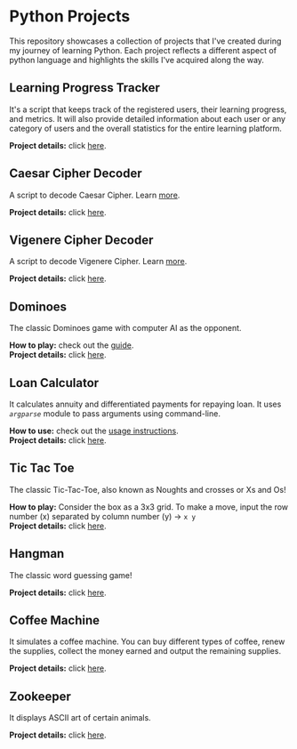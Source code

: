# Python Projects

This repository showcases a collection of projects that I've created during my journey of learning Python. Each project reflects a different aspect of python language and highlights the skills I've acquired along the way.

## Learning Progress Tracker

It's a script that keeps track of the registered users, their learning progress, and metrics. It will also provide detailed information about each user or any category of users and the overall statistics for the entire learning platform.
<br />

**Project details:** click [here](https://hyperskill.org/projects/326).

## Caesar Cipher Decoder

A script to decode Caesar Cipher. Learn [more](https://hyperskill.org/learn/step/29585).
<br />

**Project details:** click [here](https://hyperskill.org/projects/365/stages/2164/implement).

## Vigenere Cipher Decoder

A script to decode Vigenere Cipher. Learn [more](https://hyperskill.org/learn/step/30518).
<br />

**Project details:** click [here](https://hyperskill.org/projects/365/stages/2165/implement).

## Dominoes

The classic Dominoes game with computer AI as the opponent.
<br />

**How to play:** check out the [guide](dominoes.md).\
**Project details:** click [here](https://hyperskill.org/projects/146).

## Loan Calculator

It calculates annuity and differentiated payments for repaying loan. It uses _`argparse`_ module to pass arguments using command-line.
<br />

**How to use:** check out the [usage instructions](loan-calculator.md).\
**Project details:** click [here](https://hyperskill.org/projects/90/stages/503/implement).

## Tic Tac Toe

The classic Tic-Tac-Toe, also known as Noughts and crosses or Xs and Os!
<br />

**How to play:** Consider the box as a 3x3 grid. To make a move, input the row number (x) separated by column number (y) → `x y`\
**Project details:** click [here](https://hyperskill.org/projects/73).

## Hangman

The classic word guessing game!
<br />

**Project details:** click [here](https://hyperskill.org/projects/69).

## Coffee Machine

It simulates a coffee machine. You can buy different types of coffee, renew the supplies, collect the money earned and output the remaining supplies.
<br />

**Project details:** click [here](https://hyperskill.org/projects/68).

## Zookeeper

It displays ASCII art of certain animals.
<br />

**Project details:** click [here](https://hyperskill.org/projects/98).
